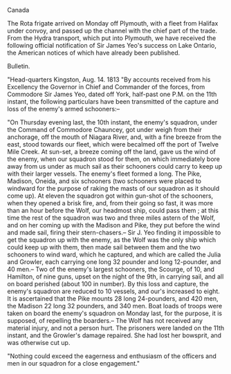   Canada  The Rota frigate arrived on Monday off Plymouth, with a fleet from Halifax under convoy, and passed up the channel with the chief part of the trade. From the Hydra transport, which put into Plymouth, we have received the following official notification of Sir James Yeo's success on Lake Ontario, the American notices of which have already been published.  Bulletin.  "Head-quarters Kingston, Aug. 14. 1813 "By accounts received from his Excellency the Governor in Chief and Commander of the forces, from Commodore Sir James Yeo, dated off York, half-past one P.M. on the 11th instant, the following particulars have been transmitted of the capture and loss of the enemy's armed schooners:–  "On Thursday evening last, the 10th instant, the enemy's squadron, under the Command of Commodore Chauncey, got under weigh from their anchorage, off the mouth of Niagara River, and, with a fine breeze from the east, stood towards our fleet, which were becalmed off the port of Twelve Mile Creek. At sun-set, a breeze coming off the land, gave us the wind of the enemy, when our squadron stood for them, on which immediately bore away from us under as much sail as their schooners could carry to keep up with their larger vessels. The enemy's fleet formed a long. The Pike, Madison, Oneida, and six schooners (two schooners were placed to windward for the purpose of raking the masts of our squadron as it should come up). At eleven the squadron got within gun-shot of the schooners, when they opened a brisk fire, and, from their going so fast, it was more than an hour before the Wolf, our headmost ship, could pass them ; at this time the rest of the squadron was two and three miles astern of the Wolf, and on her coming up with the Madison and Pike, they put before the wind and made sail, firing their stern-chasers.– Sir J. Yeo finding it impossible to get the squadron up with the enemy, as the Wolf was the only ship which could keep up with them, then made sail between them and the two schooners to wind ward, which he captured, and which are called the Julia and Growler, each carrying one long 32 pounder and long 12-pounder, and 40 men.– Two of the enemy's largest schooners, the Scourge, of 10, and Hamilton, of nine guns, upset on the night of the 9th, in carrying sail, and all on board perished (about 100 in number). By this loss and capture, the enemy's squadron are reduced to 10 vessels, and our's increased to eight. It is ascertained that the Pike mounts 28 long 24-pounders, and 420 men, the Madison 22 long 32 pounders, and 340 men. Boat loads of troops were taken on board the enemy's squadron on Monday last, for the purpose, it is supposed, of repelling the boarders.– The Wolf has not received any material injury, and not a person hurt. The prisoners were landed on the 11th instant, and the Growler's damage repaired. She had lost her bowsprit, and was otherwise cut up.  "Nothing could exceed the eagerness and enthusiasm of the officers and men in our squadron for a close engagement."